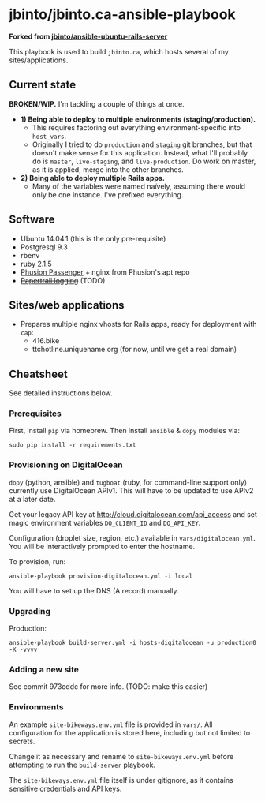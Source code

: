 # jbinto/jbinto.ca-ansible-playbook

**Forked from [jbinto/ansible-ubuntu-rails-server](https://github.com/jbinto/ansible-ubuntu-rails-server)**

This playbook is used to build `jbinto.ca`, which hosts several of my sites/applications.

## Current state

**BROKEN/WIP.** I'm tackling a couple of things at once.

* **1) Being able to deploy to multiple environments (staging/production).**
  * This requires factoring out everything environment-specific into `host_vars`.
  * Originally I tried to do `production` and `staging` git branches, but that doesn't make sense for this application. Instead, what I'll probably do is `master`, `live-staging`, and `live-production`. Do work on master, as it is applied, merge into the other branches.
* **2) Being able to deploy multiple Rails apps.**
  * Many of the variables were named naïvely, assuming there would only be one instance. I've prefixed everything.

## Software

* Ubuntu 14.04.1 (this is the only pre-requisite)
* Postgresql 9.3
* rbenv
* ruby 2.1.5
* [Phusion Passenger](https://www.phusionpassenger.com/) + nginx from Phusion's apt repo
* ~~[Papertrail logging](https://papertrailapp.com/)~~ (TODO)

## Sites/web applications

* Prepares multiple nginx vhosts for Rails apps, ready for deployment with `cap`:
  * 416.bike
  * ttchotline.uniquename.org (for now, until we get a real domain)

## Cheatsheet

See detailed instructions below.

### Prerequisites

First, install `pip` via homebrew. Then install `ansible` & `dopy` modules via:

```
sudo pip install -r requirements.txt
```

### Provisioning on DigitalOcean

`dopy` (python, ansible) and `tugboat` (ruby, for command-line support only) currently use DigitalOcean APIv1. This will have to be updated to use APIv2 at a later date. 

Get your legacy API key at http://cloud.digitalocean.com/api_access and set magic environment variables `DO_CLIENT_ID` and `DO_API_KEY`.

Configuration (droplet size, region, etc.) available in `vars/digitalocean.yml`. You will be interactively prompted to enter the hostname.

To provision, run:

```
ansible-playbook provision-digitalocean.yml -i local 
```

You will have to set up the DNS (A record) manually. 

### Upgrading

Production:

```
ansible-playbook build-server.yml -i hosts-digitalocean -u production0 -K -vvvv
```

### Adding a new site

See commit 973cddc for more info. (TODO: make this easier)

### Environments

An example `site-bikeways.env.yml` file is provided in `vars/`. All configuration for the application is stored here, including but not limited to secrets.

Change it as necessary and rename to `site-bikeways.env.yml` before attempting to run the `build-server` playbook.

The `site-bikeways.env.yml` file itself is under gitignore, as it contains sensitive credentials and API keys.
